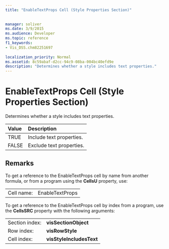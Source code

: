 ```yaml
---
title: "EnableTextProps Cell (Style Properties Section)"
 
 
manager: soliver
ms.date: 3/9/2015
ms.audience: Developer
ms.topic: reference
f1_keywords:
- Vis_DSS.chm82251697
 
localization_priority: Normal
ms.assetid: 8c59abaf-d2cc-94c9-08ba-004bc40efd9e
description: "Determines whether a style includes text properties."
---
```


# EnableTextProps Cell (Style Properties Section)

Determines whether a style includes text properties.
  
|**Value**|**Description**|
|:-----|:-----|
|TRUE  <br/> |Include text properties.  <br/> |
|FALSE  <br/> |Exclude text properties.  <br/> |
   
## Remarks

To get a reference to the EnableTextProps cell by name from another formula, or from a program using the **CellsU** property, use: 
  
|||
|:-----|:-----|
|Cell name:  <br/> |EnableTextProps  <br/> |
   
To get a reference to the EnableTextProps cell by index from a program, use the **CellsSRC** property with the following arguments: 
  
|||
|:-----|:-----|
|Section index:  <br/> |**visSectionObject** <br/> |
|Row index:  <br/> |**visRowStyle** <br/> |
|Cell index:  <br/> |**visStyleIncludesText** <br/> |
   

